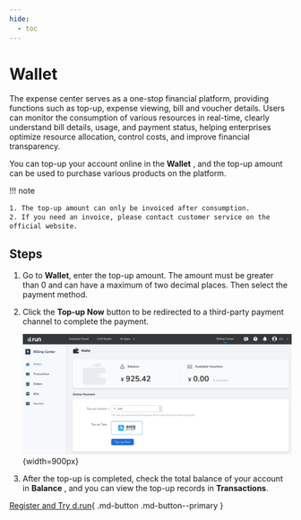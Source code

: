 ```yaml
---
hide:
  - toc
---
```


# Wallet

The expense center serves as a one-stop financial platform, providing functions such as top-up, expense viewing, bill and voucher details. Users can monitor the consumption of various resources in real-time, clearly understand bill details, usage, and payment status, helping enterprises optimize resource allocation, control costs, and improve financial transparency.

You can top-up your account online in the **Wallet** , and the top-up amount can be used to purchase various products on the platform.

!!! note

    1. The top-up amount can only be invoiced after consumption.
    2. If you need an invoice, please contact customer service on the official website.

## Steps

1. Go to **Wallet**, enter the top-up amount. The amount must be greater than 0 and can have a maximum of two decimal places. Then select the payment method.

2. Click the **Top-up Now** button to be redirected to a third-party payment channel to complete the payment.

    ![charge](images/charge.png){width=900px}

3. After the top-up is completed, check the total balance of your account in **Balance** ,
   and you can view the top-up records in **Transactions**.

[Register and Try d.run](https://console.d.run/){ .md-button .md-button--primary }
